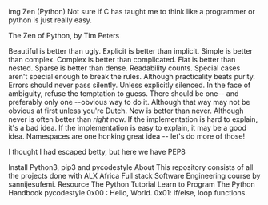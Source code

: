 img
Zen (Python)
Not sure if C has taught me to think like a programmer or python is just really easy.

The Zen of Python, by Tim Peters

Beautiful is better than ugly.
Explicit is better than implicit.
Simple is better than complex.
Complex is better than complicated.
Flat is better than nested.
Sparse is better than dense.
Readability counts.
Special cases aren't special enough to break the rules.
Although practicality beats purity.
Errors should never pass silently.
Unless explicitly silenced.
In the face of ambiguity, refuse the temptation to guess.
There should be one-- and preferably only one --obvious way to do it.
Although that way may not be obvious at first unless you're Dutch.
Now is better than never.
Although never is often better than *right* now.
If the implementation is hard to explain, it's a bad idea.
If the implementation is easy to explain, it may be a good idea.
Namespaces are one honking great idea -- let's do more of those!

I thought I had escaped betty, but here we have PEP8

Install Python3, pip3 and pycodestyle
About
This repository consists of all the projects done with ALX Africa Full stack Software Engineering course by sannijesufemi.
Resource
The Python Tutorial
Learn to Program
The Python Handbook
pycodestyle
0x00 : Hello, World.
0x01: if/else, loop functions.
